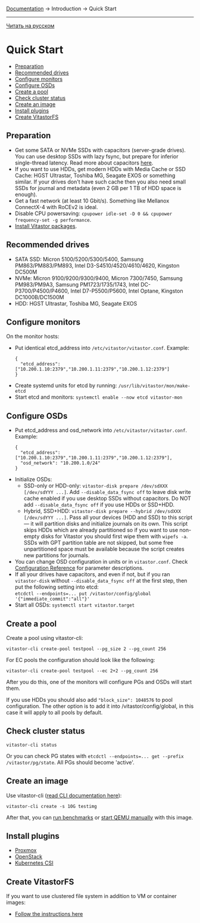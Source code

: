 [Documentation](../../README.md#documentation) → Introduction → Quick Start

-----

[Читать на русском](quickstart.ru.md)

# Quick Start

- [Preparation](#preparation)
- [Recommended drives](#recommended-drives)
- [Configure monitors](#configure-monitors)
- [Configure OSDs](#configure-osds)
- [Create a pool](#create-a-pool)
- [Check cluster status](#check-cluster-status)
- [Create an image](#create-an-image)
- [Install plugins](#install-plugins)
- [Create VitastorFS](#create-vitastorfs)

## Preparation

- Get some SATA or NVMe SSDs with capacitors (server-grade drives). You can use desktop SSDs
  with lazy fsync, but prepare for inferior single-thread latency. Read more about capacitors
  [here](../config/layout-cluster.en.md#immediate_commit).
- If you want to use HDDs, get modern HDDs with Media Cache or SSD Cache: HGST Ultrastar,
  Toshiba MG, Seagate EXOS or something similar. If your drives don't have such cache then
  you also need small SSDs for journal and metadata (even 2 GB per 1 TB of HDD space is enough).
- Get a fast network (at least 10 Gbit/s). Something like Mellanox ConnectX-4 with RoCEv2 is ideal.
- Disable CPU powersaving: `cpupower idle-set -D 0 && cpupower frequency-set -g performance`.
- [Install Vitastor packages](../installation/packages.en.md).

## Recommended drives

- SATA SSD: Micron 5100/5200/5300/5400, Samsung PM863/PM883/PM893, Intel D3-S4510/4520/4610/4620, Kingston DC500M
- NVMe: Micron 9100/9200/9300/9400, Micron 7300/7450, Samsung PM983/PM9A3, Samsung PM1723/1735/1743,
  Intel DC-P3700/P4500/P4600, Intel D7-P5500/P5600, Intel Optane, Kingston DC1000B/DC1500M
- HDD: HGST Ultrastar, Toshiba MG, Seagate EXOS

## Configure monitors

On the monitor hosts:
- Put identical etcd_address into `/etc/vitastor/vitastor.conf`. Example:
  ```
  {
    "etcd_address": ["10.200.1.10:2379","10.200.1.11:2379","10.200.1.12:2379"]
  }
  ```
- Create systemd units for etcd by running: `/usr/lib/vitastor/mon/make-etcd`
- Start etcd and monitors: `systemctl enable --now etcd vitastor-mon`

## Configure OSDs

- Put etcd_address and osd_network into `/etc/vitastor/vitastor.conf`. Example:
  ```
  {
    "etcd_address": ["10.200.1.10:2379","10.200.1.11:2379","10.200.1.12:2379"],
    "osd_network": "10.200.1.0/24"
  }
  ```
- Initialize OSDs:
  - SSD-only or HDD-only: `vitastor-disk prepare /dev/sdXXX [/dev/sdYYY ...]`.
    Add `--disable_data_fsync off` to leave disk write cache enabled if you use
    desktop SSDs without capacitors. Do NOT add `--disable_data_fsync off` if you
    use HDDs or SSD+HDD.
  - Hybrid, SSD+HDD: `vitastor-disk prepare --hybrid /dev/sdXXX [/dev/sdYYY ...]`.
    Pass all your devices (HDD and SSD) to this script &mdash; it will partition disks and initialize journals on its own.
    This script skips HDDs which are already partitioned so if you want to use non-empty disks for
    Vitastor you should first wipe them with `wipefs -a`. SSDs with GPT partition table are not skipped,
    but some free unpartitioned space must be available because the script creates new partitions for journals.
- You can change OSD configuration in units or in `vitastor.conf`.
  Check [Configuration Reference](../config.en.md) for parameter descriptions.
- If all your drives have capacitors, and even if not, but if you ran `vitastor-disk`
  without `--disable_data_fsync off` at the first step, then put the following
  setting into etcd: \
  `etcdctl --endpoints=... put /vitastor/config/global '{"immediate_commit":"all"}'`
- Start all OSDs: `systemctl start vitastor.target`

## Create a pool

Create a pool using vitastor-cli:

```
vitastor-cli create-pool testpool --pg_size 2 --pg_count 256
```

For EC pools the configuration should look like the following:

```
vitastor-cli create-pool testpool --ec 2+2 --pg_count 256
```

After you do this, one of the monitors will configure PGs and OSDs will start them.

If you use HDDs you should also add `"block_size": 1048576` to pool configuration.
The other option is to add it into /vitastor/config/global, in this case it will
apply to all pools by default.

## Check cluster status

`vitastor-cli status`

Or you can check PG states with `etcdctl --endpoints=... get --prefix /vitastor/pg/state`. All PGs should become 'active'.

## Create an image

Use vitastor-cli ([read CLI documentation here](../usage/cli.en.md)):

```
vitastor-cli create -s 10G testimg
```

After that, you can [run benchmarks](../usage/fio.en.md) or [start QEMU manually](../usage/qemu.en.md) with this image.

## Install plugins

- [Proxmox](../installation/proxmox.en.md)
- [OpenStack](../installation/openstack.en.md)
- [Kubernetes CSI](../installation/kubernetes.en.md)

## Create VitastorFS

If you want to use clustered file system in addition to VM or container images:

- [Follow the instructions here](../usage/nfs.en.md#vitastorfs)
